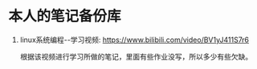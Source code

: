 # 本人的笔记备份库

1. linux系统编程--学习视频: https://www.bilibili.com/video/BV1yJ411S7r6

   根据该视频进行学习所做的笔记，里面有些作业没写，所以多少有些欠缺。